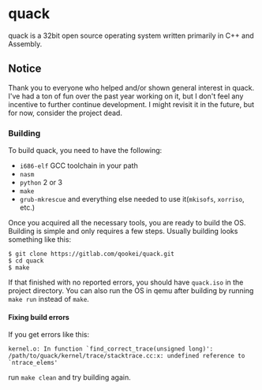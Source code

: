 # quack
quack is a 32bit open source operating system written primarily in C++ and Assembly.

## Notice
Thank you to everyone who helped and/or shown general interest in quack.
I've had a ton of fun over the past year working on it, but I don't feel any incentive to further continue development.
I might revisit it in the future, but for now, consider the project dead.

### Building
To build quack, you need to have the following:
- `i686-elf` GCC toolchain in your path
- `nasm`
- `python` 2 or 3
- `make`
- `grub-mkrescue` and everything else needed to use it(`mkisofs`, `xorriso`, etc.)

Once you acquired all the necessary tools, you are ready to build the OS.
Building is simple and only requires a few steps.
Usually building looks something like this:
```
$ git clone https://gitlab.com/qookei/quack.git
$ cd quack
$ make
```
If that finished with no reported errors, you should have `quack.iso` in the project directory. You can also run the OS in qemu after building by running `make run` instead of `make`.
#### Fixing build errors
If you get errors like this:
```
kernel.o: In function `find_correct_trace(unsigned long)':
/path/to/quack/kernel/trace/stacktrace.cc:x: undefined reference to `ntrace_elems'
```
run `make clean` and try building again.
